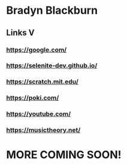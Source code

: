 # Bradyn Blackburn

## Links V
### https://google.com/
### https://selenite-dev.github.io/
### https://scratch.mit.edu/
### https://poki.com/
### https://youtube.com/
### https://musictheory.net/

# MORE COMING SOON!

